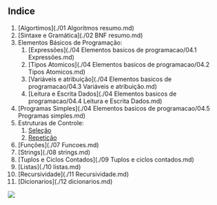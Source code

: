 ## Indice

1.  [Algortimos](./01 Algoritmos resumo.md)
1. [Sintaxe e Gramática](./02 BNF resumo.md)
1.  Elementos Básicos de Programação:
    1. [Expressões](./04 Elementos basicos de programacao/04.1 Expressões.md)
    1. [Tipos Atomicos](./04 Elementos basicos de programacao/04.2 Tipos Atomicos.md)
    1. [Variáveis e atribuição](./04 Elementos basicos de programacao/04.3 Variáveis e atribuição.md)
    1. [Leitura e Escrita Dados](./04 Elementos basicos de programacao/04.4 Leitura e Escrita Dados.md)
1.  [Programas Simples](./04 Elementos basicos de programacao/04.5 Programas simples.md)
1.  Estruturas de Controle:
    1. [Seleção](./05EstruturaControleSelecao.md)
    1. [Repetição](./06EstruturaControleRepeticao.md)
1. [Funções](./07 Funcoes.md)
1. [Strings](./08 strings.md)
1. [Tuplos e Ciclos Contados](./09 Tuplos e ciclos contados.md)
1. [Listas](./10 listas.md)
1. [Recursividade](./11 Recursividade.md)
1. [Dicionarios](./12 dicionarios.md)



![](figures/image.jng)
